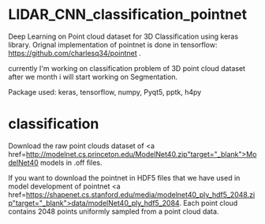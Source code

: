 # LIDAR_CNN_classification_pointnet
Deep Learning on Point cloud dataset for 3D Classification using keras library.
Orignal implementation of pointnet is done in tensorflow: https://github.com/charlesq34/pointnet .

currently I'm working on classification problem of 3D point cloud dataset after we month i will start working on Segmentation. 

Package used: keras, tensorflow, numpy, Pyqt5, pptk, h4py

# classification
Download the raw point clouds dataset of <a href=http://modelnet.cs.princeton.edu/ModelNet40.zip"target="_blank">ModelNet40</a> models in .off files. 
  
If you want to download the pointnet in HDF5 files that we have used in model development of pointnet <a href=https://shapenet.cs.stanford.edu/media/modelnet40_ply_hdf5_2048.zip"target="_blank">data/modelNet40_ply_hdf5_2084</a>. Each point cloud contains 2048 points uniformly sampled from a point cloud data.
